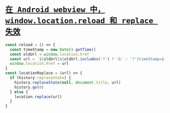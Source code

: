 # [`在 Android webview 中，window.location.reload 和 replace 失效`](/)

```js
const reload = () => {
  const timeStamp = new Date().getTime()
  const oldUrl = window.location.href
  const url = `${oldUrl}${oldUrl.includes('?') ? '&' : '?'}timeStamp=${timeStamp}`
  window.location.href = url
}
const locationReplace = (url) => {
  if (history.replaceState) {
    history.replaceState(null, document.title, url)
    history.go(0)
  } else {
    location.replace(url)
  }
}
```
